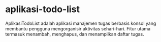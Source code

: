 # aplikasi-todo-list
AplikasiTodoList adalah aplikasi manajemen tugas berbasis konsol yang membantu pengguna mengorganisir aktivitas sehari-hari. Fitur utama termasuk menambah, menghapus, dan menampilkan daftar tugas.

